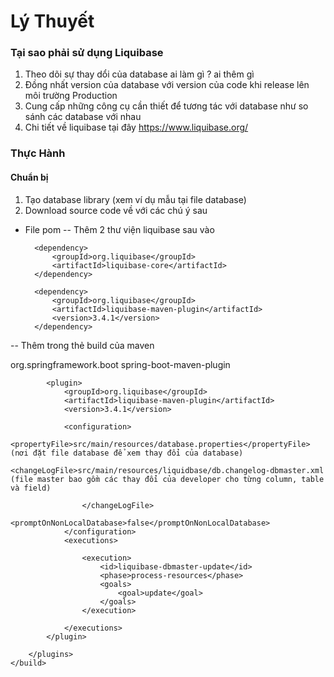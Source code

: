 # Lý Thuyết
### Tại sao phải sử dụng Liquibase
1. Theo dõi sự thay dổi của database ai làm gì ? ai thêm gì
2. Đồng nhất version của database với version của code khi release lên môi trường Production
3. Cung cấp những công cụ cần thiết để tương tác với database như so sánh các database với nhau
4. Chi tiết về liquibase tại đây https://www.liquibase.org/

### Thực Hành
#### Chuẩn bị
1. Tạo database library (xem ví dụ mẫu tại file database)
2. Download source code về với các chú ý sau
- File pom
-- Thêm 2 thư viện liquibase sau vào
        
        <dependency>
            <groupId>org.liquibase</groupId>
            <artifactId>liquibase-core</artifactId>
        </dependency>

        <dependency>
            <groupId>org.liquibase</groupId>
            <artifactId>liquibase-maven-plugin</artifactId>
            <version>3.4.1</version>
        </dependency>
-- Thêm trong thẻ build của maven

<build>
        <plugins>
            <plugin>
                <groupId>org.springframework.boot</groupId>
                <artifactId>spring-boot-maven-plugin</artifactId>
            </plugin>

            <plugin>
                <groupId>org.liquibase</groupId>
                <artifactId>liquibase-maven-plugin</artifactId>
                <version>3.4.1</version>

                <configuration>
                    <propertyFile>src/main/resources/database.properties</propertyFile> (nơi đặt file database để xem thay đổi của database)
                    <changeLogFile>src/main/resources/liquidbase/db.changelog-dbmaster.xml (file master bao gồm các thay đổi của developer cho từng column, table và field)
                    
                    </changeLogFile>
                    <promptOnNonLocalDatabase>false</promptOnNonLocalDatabase>
                </configuration>
                <executions>

                    <execution>
                        <id>liquibase-dbmaster-update</id>
                        <phase>process-resources</phase>
                        <goals>
                            <goal>update</goal>
                        </goals>
                    </execution>

                </executions>
            </plugin>

        </plugins>
    </build>
    
    
